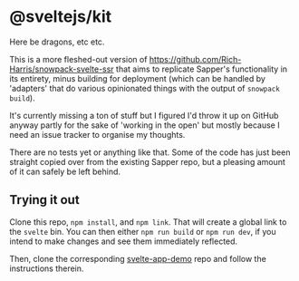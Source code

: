 # @sveltejs/kit

Here be dragons, etc etc.

This is a more fleshed-out version of https://github.com/Rich-Harris/snowpack-svelte-ssr that aims to replicate Sapper's functionality in its entirety, minus building for deployment (which can be handled by 'adapters' that do various opinionated things with the output of `snowpack build`).

It's currently missing a ton of stuff but I figured I'd throw it up on GitHub anyway partly for the sake of 'working in the open' but mostly because I need an issue tracker to organise my thoughts.

There are no tests yet or anything like that. Some of the code has just been straight copied over from the existing Sapper repo, but a pleasing amount of it can safely be left behind.


## Trying it out

Clone this repo, `npm install`, and `npm link`. That will create a global link to the `svelte` bin. You can then either `npm run build` or `npm run dev`, if you intend to make changes and see them immediately reflected.

Then, clone the corresponding [svelte-app-demo](https://github.com/sveltejs/svelte-app-demo) repo and follow the instructions therein.
